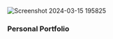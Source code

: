 ![Screenshot 2024-03-15 195825](https://github.com/harshOpensource/portfolio/assets/135038577/4455c67c-8d44-43ee-b3bb-2e0dee1a841d)


### Personal Portfolio
